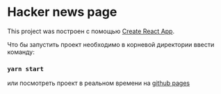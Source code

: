 # Hacker news page
This project was построен с помощью [Create React App](https://github.com/facebook/create-react-app).

Что бы запустить проект необходимо в корневой директории ввести команду:

### `yarn start`

или посмотреть проект в реальном времени на [github pages](https://digidr0.github.io/avito-hacker-news)
